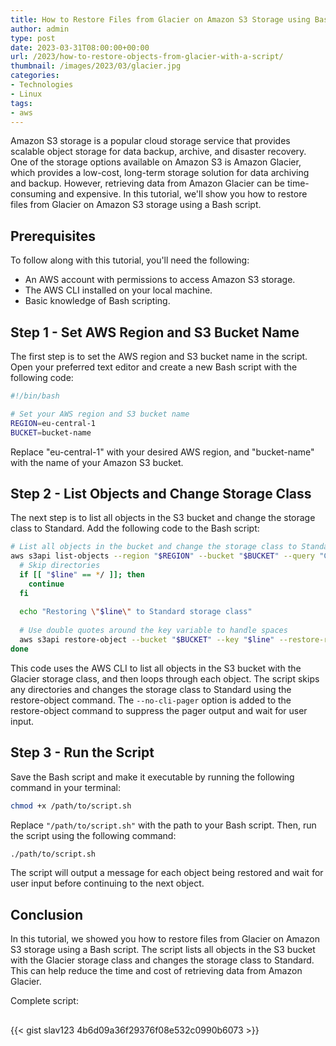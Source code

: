 ```yaml
---
title: How to Restore Files from Glacier on Amazon S3 Storage using Bash Script
author: admin
type: post
date: 2023-03-31T08:00:00+00:00
url: /2023/how-to-restore-objects-from-glacier-with-a-script/
thumbnail: /images/2023/03/glacier.jpg
categories:
- Technologies
- Linux
tags:
- aws
---
```


Amazon S3 storage is a popular cloud storage service that provides scalable object storage for data backup, archive, and disaster recovery. One of the storage options available on Amazon S3 is Amazon Glacier, which provides a low-cost, long-term storage solution for data archiving and backup. However, retrieving data from Amazon Glacier can be time-consuming and expensive. In this tutorial, we'll show you how to restore files from Glacier on Amazon S3 storage using a Bash script.

<!--more-->

## Prerequisites
To follow along with this tutorial, you'll need the following:

- An AWS account with permissions to access Amazon S3 storage.
- The AWS CLI installed on your local machine.
- Basic knowledge of Bash scripting.

## Step 1 - Set AWS Region and S3 Bucket Name
The first step is to set the AWS region and S3 bucket name in the script. Open your preferred text editor and create a new Bash script with the following code:

```BASH
#!/bin/bash

# Set your AWS region and S3 bucket name
REGION=eu-central-1
BUCKET=bucket-name

```
Replace "eu-central-1" with your desired AWS region, and "bucket-name" with the name of your Amazon S3 bucket.


## Step 2 - List Objects and Change Storage Class
The next step is to list all objects in the S3 bucket and change the storage class to Standard. Add the following code to the Bash script:

```BASH
# List all objects in the bucket and change the storage class to Standard
aws s3api list-objects --region "$REGION" --bucket "$BUCKET" --query "Contents[?StorageClass=='GLACIER'].[Key]" --output text | while read -r line; do
  # Skip directories
  if [[ "$line" == */ ]]; then
    continue
  fi
  
  echo "Restoring \"$line\" to Standard storage class"
  
  # Use double quotes around the key variable to handle spaces
  aws s3api restore-object --bucket "$BUCKET" --key "$line" --restore-request '{"Days":25,"GlacierJobParameters":{"Tier":"Standard"}}' --no-cli-pager 2>&1
done

```

This code uses the AWS CLI to list all objects in the S3 bucket with the Glacier storage class, and then loops through each object. The script skips any directories and changes the storage class to Standard using the restore-object command. The `--no-cli-pager` option is added to the restore-object command to suppress the pager output and wait for user input.

## Step 3 - Run the Script
Save the Bash script and make it executable by running the following command in your terminal:

```BASH
chmod +x /path/to/script.sh
```

Replace `"/path/to/script.sh"` with the path to your Bash script. Then, run the script using the 
following command:
```BASH
./path/to/script.sh
```

The script will output a message for each object being restored and wait for user input before continuing to the next object.

## Conclusion
In this tutorial, we showed you how to restore files from Glacier on Amazon S3 storage using a Bash script. The script lists all objects in the S3 bucket with the Glacier storage class and changes the storage class to Standard. This can help reduce the time and cost of retrieving data from Amazon Glacier.

Complete script:
## 
{{< gist slav123 4b6d09a36f29376f08e532c0990b6073 >}}


